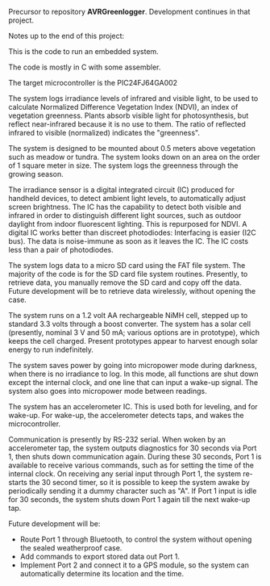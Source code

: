 Precursor to repository **AVRGreenlogger**. Development continues in that project.

Notes up to the end of this project:

This is the code to run an embedded system.

  The code is mostly in C with some assembler.

  The target microcontroller is the PIC24FJ64GA002

  The system logs irradiance levels of infrared and visible light, to be used to calculate Normalized Difference Vegetation Index (NDVI), an index of vegetation greenness.  Plants absorb visible light for photosynthesis, but reflect near-infrared because it is no use to them.  The ratio of reflected infrared to visible (normalized) indicates the "greenness".

  The system is designed to be mounted about 0.5 meters above vegetation such as meadow or tundra.  The system looks down on an area on the order of 1 square meter in size.  The system logs the greenness through the growing season.

  The irradiance sensor is a digital integrated circuit (IC) produced for handheld devices, to detect ambient light levels, to automatically adjust screen brightness.  The IC has the capability to detect both visible and infrared in order to distinguish different light sources, such as outdoor daylight from indoor fluorescent lighting.  This is repurposed for NDVI.  A digital IC works better than discreet photodiodes:  Interfacing is easier (I2C bus).  The data is noise-immune as soon as it leaves the IC.  The IC costs less than a pair of photodiodes.

  The system logs data to a micro SD card using the FAT file system.  The majority of the code is for the SD card file system routines.  Presently, to retrieve data, you manually remove the SD card and copy off the data.  Future development will be to retrieve data wirelessly, without opening the case.

  The system runs on a 1.2 volt AA rechargeable NiMH cell, stepped up to standard 3.3 volts through a boost converter.  The system has a solar cell (presently, nominal 3 V and 50 mA; various options are in prototype), which keeps the cell charged.  Present prototypes appear to harvest enough solar energy to run indefinitely.

  The system saves power by going into micropower mode during darkness, when there is no irradiance to log.  In this mode, all functions are shut down except the internal clock, and one line that can input a wake-up signal.  The system also goes into micropower mode between readings.

  The system has an accelerometer IC.  This is used both for leveling, and for wake-up.  For wake-up, the accelerometer detects taps, and wakes the microcontroller.

  Communication is presently by RS-232 serial.  When woken by an accelerometer tap, the system outputs diagnostics for 30 seconds via Port 1, then shuts down communication again.  During these 30 seconds, Port 1 is available to receive various commands, such as for setting the time of the internal clock.  On receiving any serial input through Port 1, the system re-starts the 30 second timer, so it is possible to keep the system awake by periodically sending it a dummy character such as "A".  If Port 1 input is idle for 30 seconds, the system shuts down Port 1 again till the next wake-up tap.

  Future development will be:
 - Route Port 1 through Bluetooth, to control the system without opening the sealed weatherproof case.
 - Add commands to export stored data out Port 1.
 - Implement Port 2 and connect it to a GPS module, so the system can automatically determine its location and the time.
